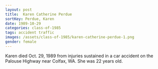 ```yaml
---
layout: post
title:  Karen Catherine Perdue
sortKey: Perdue, Karen
date: 1989-10-29
categories: class-of-1985
tags: accident traffic
images: /assets/class-of-1985/karen-catherine-perdue-1.png
gender: female
---
```

Karen died Oct. 29, 1989 from injuries sustained in a car accident on the Palouse Highway near Colfax, WA. She was 22 years old.
